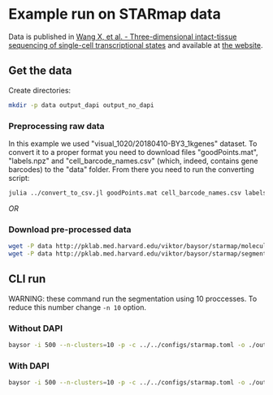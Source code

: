 # Example run on STARmap data

Data is published in [Wang X, et al. - Three-dimensional intact-tissue sequencing of single-cell transcriptional states](https://doi.org/10.1126/science.aat5691) and available at [the website](https://www.starmapresources.com/data/).


## Get the data

Create directories:

```bash
mkdir -p data output_dapi output_no_dapi
```

### Preprocessing raw data

In this example we used "visual_1020/20180410-BY3_1kgenes" dataset. To convert it to a proper format you need to download files "goodPoints.mat", "labels.npz" and "cell_barcode_names.csv" (which, indeed, contains gene barcodes) to the "data" folder. From there you need to run the converting script:

```bash
julia ../convert_to_csv.jl goodPoints.mat cell_barcode_names.csv labels.npz
```

*OR*
### Download pre-processed data

```bash
wget -P data http://pklab.med.harvard.edu/viktor/baysor/starmap/molecules.csv
wget -P data http://pklab.med.harvard.edu/viktor/baysor/starmap/segmentation.tiff
```

## CLI run

WARNING: these command run the segmentation using 10 proccesses. To reduce this number change `-n 10` option.

### Without DAPI

```bash
baysor -i 500 --n-clusters=10 -p -c ../../configs/starmap.toml -o ./output_dapi -p ./data/molecules.csv ./data/segmentation.tiff
```

### With DAPI

```bash
baysor -i 500 --n-clusters=10 -p -c ../../configs/starmap.toml -o ./output_no_dapi -p ./data/molecules.csv
```
